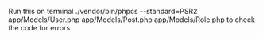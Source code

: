 Run this on terminal ./vendor/bin/phpcs  --standard=PSR2 app/Models/User.php  app/Models/Post.php app/Models/Role.php to check the code for errors
